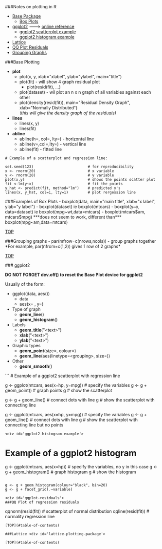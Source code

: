 <div id='table-of-contents'>
###Notes on plotting in R

- [Base Package](#base-plotting-package)
  - [Box Plots](#base-box-plots)
- [ggplot2](#ggplot2-plotting-package) ---\> <a href="http://docs.ggplot2.org/0.9.3.1/index.html" target=_blank>online reference
  + [ggplot2 scatterplot example](#ggplot2-scatterplot-example)
  + [ggplot2 histogram example](#ggplot2-histogram-example)
- [Lattice](#lattice-plotting-package)
- [QQ Plot Residuals](#qqplot-residuals)
- [Grouping Graphs](#grouping-graphs)

<div id='base-plotting-package'/>
###Base Plotting 

- **plot**
  - plot(x, y, xlab="xlabel", ylab="ylabel", main="title")
  - plot(fit) - will show 4 graph residual plot
    - plot(resid(fit), ...)
  - plot(dataset) - wil plot an n x n graph of all variables against each other
  - plot(density(resid(fit)), main="Residual Density Graph", xlab="Normally Distributed")  
*(this will give the density graph of the residuals)*
- **lines**
  - lines(x, y)
  - lines(fit)
- **abline**
  - abline(h=, col=, lty=) - horizontal line
  - abline(v=,col=,lty=) - vertical line
  - abline(fit) - fitted line


```{R}
# Example of a scatterplot and regression line:

set.seed(123)                         # for reproducibility
x <- rnorm(20)                        # x variable
y <- rnorm(20)                        # y variable
plot(x,y)                             # shows the points scatter plot
fit <-lm(y~x)                         # fit the points
y_hat <- predict(fit, method="lm")    # predicted y's
lines(x, y_hat, col=1, lty=1)         # plot rergession line
```
<div id='base-box-plots'>
###Examples of Box Plots
- boxplot(data, main="main title", xlab="x label", ylab="y label")
- boxplot(dataset) ie boxplot(mtcars)
- boxplot(y~x, data=dataset) ie boxplot(mpg~wt,data=mtcars)
- boxplot(mtcars$am, mtcars$mpg) ***does not seem to work, different than*** boxplot(mpg~am,data=mtcars)

[TOP](#table-of-contents)

<div id='grouping-graphs'>
###Grouping graphs
- par(mfrow=c(nrows,ncols)) - group graphs together  
*For example, par(nfrom=c(1,2)) gives 1 row of 2 graphs*

[TOP](#table-of-contents)

<div id='ggplot2-plotting-package'/>
### ggplot2

**DO NOT FORGET dev.off() to reset the Base Plot device for ggplot2**

Usually of the form:
- ggplot(data, aes())
  + data
  + aes(x= , y=)
- Type of graph
  + **geom_line**()
  + **geom_histogram**()
- Labels
  + **geom_title**("\<text\>")
  + **xlab**("\<text\>")
  + **ylab**("\<text\>")
- Graphic types
  + **geom_point**(size=, colour=)
  + **geom_line**(aes(linetype=\<grouping\>, size=))
- Other
  + **geom_smooth**()

<div id='ggplot2-scatterplot-example'>
```
# Example of a ggplot2 scatterplot with regression line

g <- ggplot(mtcars, aes(x=hp, y=mpg))   # specify the variables
g <- g + geom_point()                   # graph points
g                                       # show the scatterplot

g <- g + geom_line()                    # connect dots with line
g                                       # show the scatterplot with connecting line

g <- ggplot(mtcars, aes(x=hp, y=mpg))   # specify the variables
g <- g + geom_line()                    # connect dots with line
g                                       # show the scatterplot with connecting line but no points
```
<div id='ggplot2-histogram-example'>
```
# Example of a ggplot2 histogram

g <- ggplot(mtcars, aes(x=hp))          # specify the variables, no y in this case
g <- g + geom_histogram()               # graph histogram
g                                       # show the histogram
```

g <- g + geom_histogram(colour="black", bin=20)
g <- g + facet_grid(.~variable)

<div id='qqplot-residuals'>
###QQ Plot of regression residuals
```
qqnorm(resid(fit))    # scatterplot of normal distribution
qqline(resid(fit))    # normality regression line
```
[TOP](#table-of-contents)

###Lattice <div id='lattice-plotting-package'>

[TOP](#table-of-contents)
